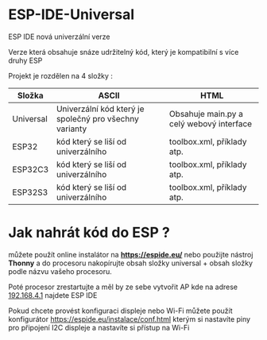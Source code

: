 
# ESP-IDE-Universal
 ESP IDE nová univerzální verze

Verze která obsahuje snáze udržitelný kód, který je kompatibilní s více druhy ESP

Projekt je rozdělen na 4 složky :

| Složka         |ASCII                                                    |HTML                         |
|----------------|---------------------------------------------------------|-----------------------------|
|Universal       |Univerzální kód který je společný pro všechny varianty   |Obsahuje main.py a celý webový interface            |
|ESP32           |kód který se liší od univerzálního            |toolbox.xml, příklady atp.            |
|ESP32C3         |kód který se liší od univerzálního            |toolbox.xml, příklady atp.            |
|ESP32S3         |kód který se liší od univerzálního            |toolbox.xml, příklady atp.            |

# Jak nahrát kód do ESP ?
můžete použít online instalátor na **https://espide.eu/**
nebo
použijte nástroj **Thonny** a do procesoru nakopírujte obsah složky universal + obsah složky podle názvu vašeho procesoru.

Poté procesor zrestartujte a měl by ze sebe vytvořit AP kde na adrese [192.168.4.1](http://192.168.4.1) najdete ESP IDE

Pokud chcete provést konfiguraci displeje nebo Wi-Fi můžete použít konfigurátor  https://espide.eu/instalace/conf.html kterým si nastavíte piny pro připojení I2C displeje a nastavíte si přístup na Wi-Fi


